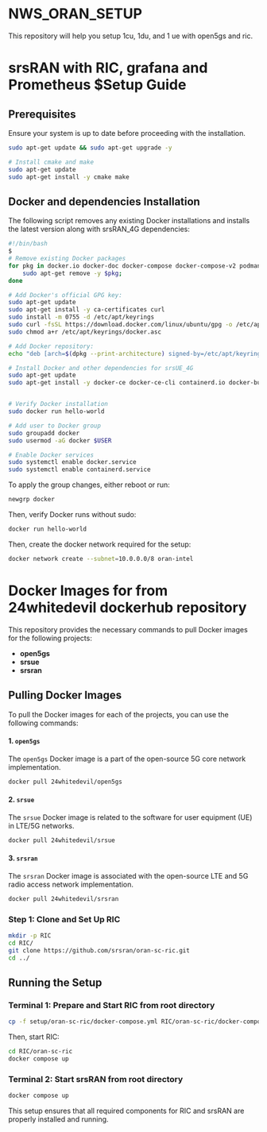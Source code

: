 # NWS_ORAN_SETUP
This repository will help you setup 1cu, 1du, and 1 ue with open5gs and ric.

# srsRAN with RIC, grafana and Prometheus $Setup Guide

## Prerequisites
Ensure your system is up to date before proceeding with the installation.

```bash
sudo apt-get update && sudo apt-get upgrade -y

# Install cmake and make
sudo apt-get update
sudo apt-get install -y cmake make

```

## Docker and dependencies Installation

The following script removes any existing Docker installations and installs the latest version along with srsRAN_4G dependencies:

```bash
#!/bin/bash
$
# Remove existing Docker packages
for pkg in docker.io docker-doc docker-compose docker-compose-v2 podman-docker containerd runc; do
    sudo apt-get remove -y $pkg;
done

# Add Docker's official GPG key:
sudo apt-get update
sudo apt-get install -y ca-certificates curl
sudo install -m 0755 -d /etc/apt/keyrings
sudo curl -fsSL https://download.docker.com/linux/ubuntu/gpg -o /etc/apt/keyrings/docker.asc
sudo chmod a+r /etc/apt/keyrings/docker.asc

# Add Docker repository:
echo "deb [arch=$(dpkg --print-architecture) signed-by=/etc/apt/keyrings/docker.asc] https://download.docker.com/linux/ubuntu $(. /etc/os-release && echo "$VERSION_CODENAME") stable" | sudo tee /etc/apt/sources.list.d/docker.list > /dev/null

# Install Docker and other dependencies for srsUE_4G
sudo apt-get update
sudo apt-get install -y docker-ce docker-ce-cli containerd.io docker-buildx-plugin docker-compose-plugin build-essential cmake libfftw3-dev libmbedtls-dev libboost-program-options-dev libconfig++-dev libsctp-dev libzmq3-dev


# Verify Docker installation
sudo docker run hello-world

# Add user to Docker group
sudo groupadd docker
sudo usermod -aG docker $USER

# Enable Docker services
sudo systemctl enable docker.service
sudo systemctl enable containerd.service
```

To apply the group changes, either reboot or run:
```bash
newgrp docker
```
Then, verify Docker runs without sudo:
```bash
docker run hello-world
```
Then, create the docker network required for the setup:
```bash
docker network create --subnet=10.0.0.0/8 oran-intel
```

# Docker Images for from 24whitedevil dockerhub repository

This repository provides the necessary commands to pull Docker images for the following projects:

- **open5gs**
- **srsue**
- **srsran**

## Pulling Docker Images

To pull the Docker images for each of the projects, you can use the following commands:

#### 1. `open5gs`
The `open5gs` Docker image is a part of the open-source 5G core network implementation.

```bash
docker pull 24whitedevil/open5gs
```
#### 2. `srsue`
The `srsue` Docker image is related to the software for user equipment (UE) in LTE/5G networks.
```bash
docker pull 24whitedevil/srsue
```
#### 3. `srsran`
The `srsran` Docker image is associated with the open-source LTE and 5G radio access network implementation.
```bash
docker pull 24whitedevil/srsran
```


### Step 1: Clone and Set Up RIC
```bash
mkdir -p RIC
cd RIC/
git clone https://github.com/srsran/oran-sc-ric.git
cd ../
```

## Running the Setup

### Terminal 1: Prepare and Start RIC from root directory
```bash
cp -f setup/oran-sc-ric/docker-compose.yml RIC/oran-sc-ric/docker-compose.yml
```
Then, start RIC:
```bash
cd RIC/oran-sc-ric
docker compose up
```

### Terminal 2: Start srsRAN from root directory
```bash
docker compose up
```

This setup ensures that all required components for RIC and srsRAN are properly installed and running.


